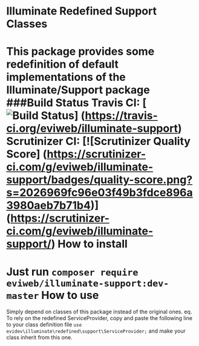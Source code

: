 Illuminate Redefined Support Classes
====================================
This package provides some redefinition of default implementations of the
Illuminate/Support package
###Build Status
**Travis CI:** [![Build Status](https://travis-ci.org/eviweb/illuminate-support.png?branch=master)]
(https://travis-ci.org/eviweb/illuminate-support)    
**Scrutinizer CI:** [![Scrutinizer Quality Score]
(https://scrutinizer-ci.com/g/eviweb/illuminate-support/badges/quality-score.png?s=2026969fc96e03f49b3fdce896a3980aeb7b71b4)]
(https://scrutinizer-ci.com/g/eviweb/illuminate-support/)
How to install
==============
Just run `composer require eviweb/illuminate-support:dev-master`
How to use
==========
Simply depend on classes of this package instead of the original ones.
eq. To rely on the redefined ServiceProvider, copy and paste the following line to
your class definition file `use evidev\illuminate\redefined\support\ServiceProvider;`
and make your class inherit from this one.
